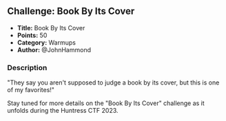 ## Challenge: Book By Its Cover

- **Title:** Book By Its Cover
- **Points:** 50
- **Category:** Warmups
- **Author:** @JohnHammond

### Description

"They say you aren't supposed to judge a book by its cover, but this is one of my favorites!"

Stay tuned for more details on the "Book By Its Cover" challenge as it unfolds during the Huntress CTF 2023.

